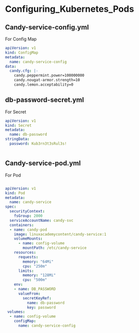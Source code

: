 # Configuring_Kubernetes_Pods

## Candy-service-config.yml
For Config Map

```yaml
apiVersion: v1
kind: ConfigMap
metadata:
  name: candy-service-config
data:
  candy.cfg: |-
    candy.peppermint.power=100000000
    candy.nougat-armor.strength=10
    candy.lemon.acceptability=0
```

## db-password-secret.yml
For Secret

```yaml
apiVersion: v1
kind: Secret
metadata:
  name: db-password
stringData:
  password: Kub3rn3t3sRul3s!



```

## Candy-service-pod.yml
For Pod


```yaml

apiVersion: v1
kind: Pod
metadata:
  name: candy-service
spec:
  securityContext:
    fsGroup: 2000
  serviceAccountName: candy-svc
  containers:
  - name: candy-pod
    image: linuxacademycontent/candy-service:1
    volumeMounts:
      - name: config-volume
        mountPath: /etc/candy-service
    resources:
      requests:
        memory: "64Mi"
        cpu: "250m"
      limits:
        memory: "128Mi"
        cpu: "500m"
    env:
    - name: DB_PASSWORD
      valueFrom:
        secretKeyRef:
          name: db-password
          key: password
 volumes:
  - name: config-volume
    configMap:
      name: candy-service-config

```
